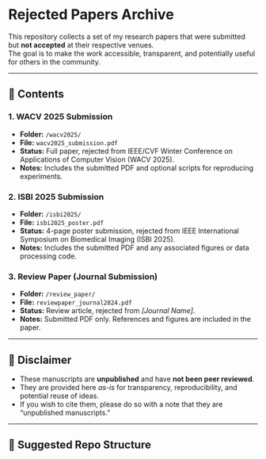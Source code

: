 # Rejected Papers Archive  

This repository collects a set of my research papers that were submitted but **not accepted** at their respective venues.  
The goal is to make the work accessible, transparent, and potentially useful for others in the community.  

---

## 📄 Contents  

### 1. WACV 2025 Submission  
- **Folder:** `/wacv2025/`  
- **File:** `wacv2025_submission.pdf`  
- **Status:** Full paper, rejected from IEEE/CVF Winter Conference on Applications of Computer Vision (WACV 2025).  
- **Notes:** Includes the submitted PDF and optional scripts for reproducing experiments.  

### 2. ISBI 2025 Submission  
- **Folder:** `/isbi2025/`  
- **File:** `isbi2025_poster.pdf`  
- **Status:** 4-page poster submission, rejected from IEEE International Symposium on Biomedical Imaging (ISBI 2025).  
- **Notes:** Includes the submitted PDF and any associated figures or data processing code.  

### 3. Review Paper (Journal Submission)  
- **Folder:** `/review_paper/`  
- **File:** `reviewpaper_journal2024.pdf`  
- **Status:** Review article, rejected from *[Journal Name]*.  
- **Notes:** Submitted PDF only. References and figures are included in the paper.  

---

## 🚨 Disclaimer  

- These manuscripts are **unpublished** and have **not been peer reviewed**.  
- They are provided here *as-is* for transparency, reproducibility, and potential reuse of ideas.  
- If you wish to cite them, please do so with a note that they are “unpublished manuscripts.”  

---

## 📂 Suggested Repo Structure  

